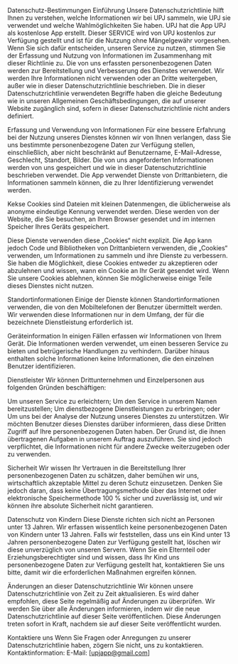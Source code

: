 Datenschutz-Bestimmungen
Einführung
Unsere Datenschutzrichtlinie hilft Ihnen zu verstehen, welche Informationen wir bei UPJ sammeln, wie UPJ sie verwendet und welche Wahlmöglichkeiten Sie haben. UPJ hat die App UPJ als kostenlose App erstellt. Dieser SERVICE wird von UPJ kostenlos zur Verfügung gestellt und ist für die Nutzung ohne Mängelgewähr vorgesehen. Wenn Sie sich dafür entscheiden, unseren Service zu nutzen, stimmen Sie der Erfassung und Nutzung von Informationen im Zusammenhang mit dieser Richtlinie zu. Die von uns erfassten personenbezogenen Daten werden zur Bereitstellung und Verbesserung des Dienstes verwendet. Wir werden Ihre Informationen nicht verwenden oder an Dritte weitergeben, außer wie in dieser Datenschutzrichtlinie beschrieben.
Die in dieser Datenschutzrichtlinie verwendeten Begriffe haben die gleiche Bedeutung wie in unseren Allgemeinen Geschäftsbedingungen, die auf unserer Website zugänglich sind, sofern in dieser Datenschutzrichtlinie nicht anders definiert.

Erfassung und Verwendung von Informationen
Für eine bessere Erfahrung bei der Nutzung unseres Dienstes können wir von Ihnen verlangen, dass Sie uns bestimmte personenbezogene Daten zur Verfügung stellen, einschließlich, aber nicht beschränkt auf Benutzername, E-Mail-Adresse, Geschlecht, Standort, Bilder. Die von uns angeforderten Informationen werden von uns gespeichert und wie in dieser Datenschutzrichtlinie beschrieben verwendet.
Die App verwendet Dienste von Drittanbietern, die Informationen sammeln können, die zu Ihrer Identifizierung verwendet werden.

Kekse
Cookies sind Dateien mit kleinen Datenmengen, die üblicherweise als anonyme eindeutige Kennung verwendet werden. Diese werden von der Website, die Sie besuchen, an Ihren Browser gesendet und im internen Speicher Ihres Geräts gespeichert.

Diese Dienste verwenden diese „Cookies“ nicht explizit. Die App kann jedoch Code und Bibliotheken von Drittanbietern verwenden, die „Cookies“ verwenden, um Informationen zu sammeln und ihre Dienste zu verbessern. Sie haben die Möglichkeit, diese Cookies entweder zu akzeptieren oder abzulehnen und wissen, wann ein Cookie an Ihr Gerät gesendet wird. Wenn Sie unsere Cookies ablehnen, können Sie möglicherweise einige Teile dieses Dienstes nicht nutzen.

Standortinformationen
Einige der Dienste können Standortinformationen verwenden, die von den Mobiltelefonen der Benutzer übermittelt werden. Wir verwenden diese Informationen nur in dem Umfang, der für die bezeichnete Dienstleistung erforderlich ist.

Geräteinformation
In einigen Fällen erfassen wir Informationen von Ihrem Gerät. Die Informationen werden verwendet, um einen besseren Service zu bieten und betrügerische Handlungen zu verhindern. Darüber hinaus enthalten solche Informationen keine Informationen, die den einzelnen Benutzer identifizieren.

Dienstleister
Wir können Drittunternehmen und Einzelpersonen aus folgenden Gründen beschäftigen:

Um unseren Service zu erleichtern;
Um den Service in unserem Namen bereitzustellen;
Um dienstbezogene Dienstleistungen zu erbringen; oder
Um uns bei der Analyse der Nutzung unseres Dienstes zu unterstützen.
Wir möchten Benutzer dieses Dienstes darüber informieren, dass diese Dritten Zugriff auf Ihre personenbezogenen Daten haben. Der Grund ist, die ihnen übertragenen Aufgaben in unserem Auftrag auszuführen. Sie sind jedoch verpflichtet, die Informationen nicht für andere Zwecke weiterzugeben oder zu verwenden.

Sicherheit
Wir wissen Ihr Vertrauen in die Bereitstellung Ihrer personenbezogenen Daten zu schätzen, daher bemühen wir uns, wirtschaftlich akzeptable Mittel zu deren Schutz einzusetzen. Denken Sie jedoch daran, dass keine Übertragungsmethode über das Internet oder elektronische Speichermethode 100 % sicher und zuverlässig ist, und wir können ihre absolute Sicherheit nicht garantieren.

Datenschutz von Kindern
Diese Dienste richten sich nicht an Personen unter 13 Jahren. Wir erfassen wissentlich keine personenbezogenen Daten von Kindern unter 13 Jahren. Falls wir feststellen, dass uns ein Kind unter 13 Jahren personenbezogene Daten zur Verfügung gestellt hat, löschen wir diese unverzüglich von unseren Servern. Wenn Sie ein Elternteil oder Erziehungsberechtigter sind und wissen, dass Ihr Kind uns personenbezogene Daten zur Verfügung gestellt hat, kontaktieren Sie uns bitte, damit wir die erforderlichen Maßnahmen ergreifen können.

Änderungen an dieser Datenschutzrichtlinie
Wir können unsere Datenschutzrichtlinie von Zeit zu Zeit aktualisieren. Es wird daher empfohlen, diese Seite regelmäßig auf Änderungen zu überprüfen. Wir werden Sie über alle Änderungen informieren, indem wir die neue Datenschutzrichtlinie auf dieser Seite veröffentlichen. Diese Änderungen treten sofort in Kraft, nachdem sie auf dieser Seite veröffentlicht wurden.

Kontaktiere uns
Wenn Sie Fragen oder Anregungen zu unserer Datenschutzrichtlinie haben, zögern Sie nicht, uns zu kontaktieren.
Kontaktinformation:
E-Mail: [upjapp@gmail.com]
